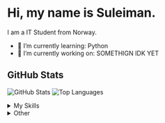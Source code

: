 # Hi, my name is Suleiman.
I am a IT Student from Norway.

- 🌱 I’m currently learning: Python
- 🔭 I’m currently working on: SOMETHIGN IDK YET


## GitHub Stats
![GitHub Stats](https://github-readme-stats.vercel.app/api?username=yourusername&show_icons=true&theme=dark)
![Top Languages](https://github-readme-stats.vercel.app/api/top-langs/?username=yourusername&layout=compact&theme=dark)

<details>
  <summary>My Skills</summary>

![JavaScript](https://img.shields.io/badge/JavaScript-323330?style=for-the-badge&logo=javascript&logoColor=F7DF1E)

</details>



<details>
  <summary>Other</summary>

</details>
